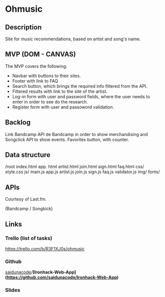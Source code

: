 # **Ohmusic**

## **Description**

Site for music recommendations, based on artist and song's name.

## **MVP (DOM - CANVAS)**
The MVP covers the following:

- Navbar with buttons to their sites.  
- Footer with link to FAQ
- Search button, which brings the required info filtered from the API. 
- Filtered results with link to the site of the artist. 
- Log-in form with user and password fields, where the user needs to enter in order to see do the research. 
- Register form with user and passoword validation.

## **Backlog**

Link Bandcamp API de Bandcamp in order to show merchandising and Songclick API to show events.
Favorites button, with counter.


## **Data structure**
 
 /root
  index.html
  app. html
  artist.html
  join.html
  sign.html
  faq.html
  css/
    style.css
  js/
    main.js
    app.js
    artist.js
    join.js
    sign.js
    faq.js
    validator.js
  img/
  fonts/
    

## **APIs**

Courtesy of Last.fm.

(Bandcamp / Songkick)

## **Links**

### **Trello (list of tasks)**

https://trello.com/b/R3F1XJ0s/ohmusic

### **Github**

[saidunacode](https://github.com/saidunacode)/**[Ironhack-Web-App]
(https://github.com/saidunacode/Ironhack-Web-App)**

### **Slides**
